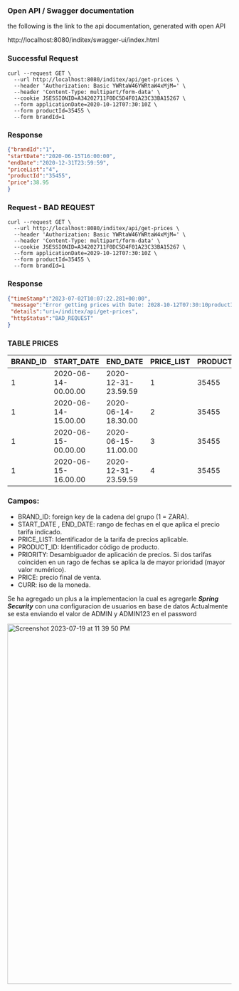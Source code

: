 ### Open API / Swagger documentation
the following is the link to the api documentation, generated with open API

http://localhost:8080/inditex/swagger-ui/index.html


### Successful Request

```console
curl --request GET \
  --url http://localhost:8080/inditex/api/get-prices \
  --header 'Authorization: Basic YWRtaW46YWRtaW4xMjM=' \
  --header 'Content-Type: multipart/form-data' \
  --cookie JSESSIONID=A34202711F0DC5D4F01A23C33BA15267 \
  --form applicationDate=2020-10-12T07:30:10Z \
  --form productId=35455 \
  --form brandId=1
```

### Response

```json
{"brandId":"1",
"startDate":"2020-06-15T16:00:00",
"endDate":"2020-12-31T23:59:59",
"priceList":"4",
"productId":"35455",
"price":38.95
}
```



### Request - BAD REQUEST

```console
curl --request GET \
  --url http://localhost:8080/inditex/api/get-prices \
  --header 'Authorization: Basic YWRtaW46YWRtaW4xMjM=' \
  --header 'Content-Type: multipart/form-data' \
  --cookie JSESSIONID=A34202711F0DC5D4F01A23C33BA15267 \
  --form applicationDate=2029-10-12T07:30:10Z \
  --form productId=35455 \
  --form brandId=1
```

### Response

```json
{"timeStamp":"2023-07-02T10:07:22.281+00:00",
 "message":"Error getting prices with Date: 2028-10-12T07:30:10productId35455BrandId1",
 "details":"uri=/inditex/api/get-prices",
 "httpStatus":"BAD_REQUEST"
}
```


### TABLE PRICES


| BRAND_ID | START_DATE   | END_DATE             | PRICE_LIST | PRODUCT_ID | PRIORITY | PRICE | CURR |
|---|---------------------|----------------------|------------|-------|----------|-------|----|
| 1 | 2020-06-14-00.00.00 | 2020-12-31-23.59.59  | 1          | 35455 | 0        | 35.50 | EUR |
| 1 | 2020-06-14-15.00.00 | 2020-06-14-18.30.00  | 2          | 35455 | 1        | 25.45 | EUR |
| 1 | 2020-06-15-00.00.00 | 2020-06-15-11.00.00  | 3          | 35455 | 1        | 30.50 | EUR |
| 1 | 2020-06-15-16.00.00 | 2020-12-31-23.59.59  | 4          | 35455 | 1        | 38.95 | EUR |

### Campos:

- BRAND_ID: foreign key de la cadena del grupo (1 = ZARA).
- START_DATE , END_DATE: rango de fechas en el que aplica el precio tarifa indicado.
- PRICE_LIST: Identificador de la tarifa de precios aplicable.
- PRODUCT_ID: Identificador código de producto.
- PRIORITY: Desambiguador de aplicación de precios. Si dos tarifas coinciden en un rago de fechas se aplica la de mayor prioridad (mayor valor numérico).
- PRICE: precio final de venta.
- CURR: iso de la moneda.






Se ha agregado un plus a la implementacion la cual es agregarle  **_Spring Security_** con una configuracion de usuarios en base de datos
Actualmente se esta enviando el valor de ADMIN y ADMIN123 en el password


<img width="809" alt="Screenshot 2023-07-19 at 11 39 50 PM" src="https://github.com/xhasur/SpringBootBrandsAndPrices/assets/12173428/ee7a4366-5fcb-4771-a6a0-023127e7704a">

 
